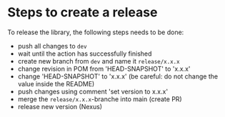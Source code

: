 # Steps to create a release

To release the library, the following steps needs to be done:

* push all changes to `dev` 
* wait until the action has successfully finished
* create new branch from `dev` and name it `release/x.x.x`
* change revision in POM from 'HEAD-SNAPSHOT' to 'x.x.x'
* change 'HEAD-SNAPSHOT' to 'x.x.x' (be careful: do not change the value inside the README)
* push changes using comment 'set version to x.x.x'
* merge the `release/x.x.x`-branche into main (create PR) 
* release new version (Nexus)